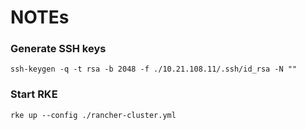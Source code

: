 # NOTEs

### Generate SSH keys
```
ssh-keygen -q -t rsa -b 2048 -f ./10.21.108.11/.ssh/id_rsa -N ""
```

### Start RKE
```
rke up --config ./rancher-cluster.yml
```
